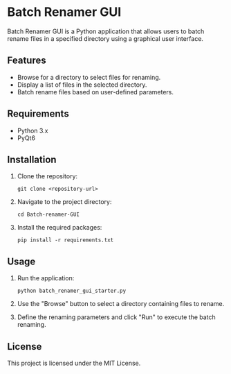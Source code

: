 # Batch Renamer GUI

Batch Renamer GUI is a Python application that allows users to batch rename files in a specified directory using a graphical user interface.

## Features

- Browse for a directory to select files for renaming.
- Display a list of files in the selected directory.
- Batch rename files based on user-defined parameters.

## Requirements

- Python 3.x
- PyQt6

## Installation

1. Clone the repository:
   ```
   git clone <repository-url>
   ```

2. Navigate to the project directory:
   ```
   cd Batch-renamer-GUI
   ```

3. Install the required packages:
   ```
   pip install -r requirements.txt
   ```

## Usage

1. Run the application:
   ```
   python batch_renamer_gui_starter.py
   ```

2. Use the "Browse" button to select a directory containing files to rename.

3. Define the renaming parameters and click "Run" to execute the batch renaming.

## License

This project is licensed under the MIT License.